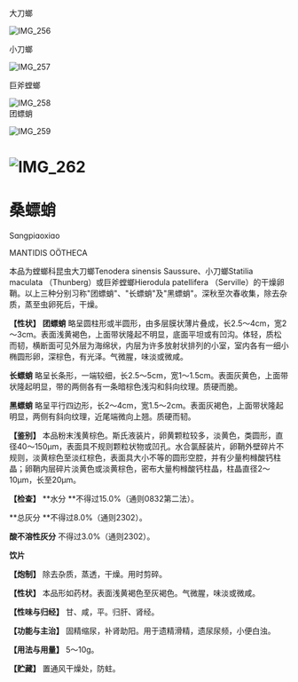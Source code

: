 大刀螂

![IMG_256](/medicine-image/sang-piao-shao/1.png)

小刀螂

![IMG_257](/medicine-image/sang-piao-shao/2.png)

巨斧螳螂

![IMG_258](/medicine-image/sang-piao-shao/3.png)  
团螵蛸

![IMG_259](/medicine-image/sang-piao-shao/4.png)

# ![IMG_262](/medicine-image/sang-piao-shao/5.png)

# ****桑螵蛸****

Sɑngpiɑoxiɑo

MANTIDIS OÖTHECA

本品为螳螂科昆虫大刀螂Tenodera sinensis Saussure、小刀螂Statilia maculata （Thunberg）或巨斧螳螂Hierodula patellifera （Serville）的干燥卵鞘。以上三种分别习称"团螵蛸"、"长螵蛸"及"黑螵蛸"。深秋至次春收集，除去杂质，蒸至虫卵死后，干燥。

**【性状】** **团螵蛸** 略呈圆柱形或半圆形，由多层膜状薄片叠成，长2.5～4cm，宽2～3cm。表面浅黄褐色，上面带状隆起不明显，底面平坦或有凹沟。体轻，质松而韧，横断面可见外层为海绵状，内层为许多放射状排列的小室，室内各有一细小椭圆形卵，深棕色，有光泽。气微腥，味淡或微咸。

**长螵蛸** 略呈长条形，一端较细，长2.5～5cm，宽1～1.5cm。表面灰黄色，上面带状隆起明显，带的两侧各有一条暗棕色浅沟和斜向纹理。质硬而脆。

**黑螵蛸** 略呈平行四边形，长2～4cm，宽1.5～2cm。表面灰褐色，上面带状隆起明显，两侧有斜向纹理，近尾端微向上翘。质硬而韧。

**【鉴别】** 本品粉末浅黄棕色。斯氏液装片，卵黄颗粒较多，淡黄色，类圆形，直径40～150μm，表面具不规则颗粒状物或凹孔。水合氯醛装片，卵鞘外壁碎片不规则，淡黄棕色至淡红棕色，表面具大小不等的圆形空腔，并有少量枸橼酸钙柱晶；卵鞘内层碎片淡黄色或淡黄棕色，密布大量枸橼酸钙柱晶，柱晶直径2～10μm，长至20μm。

**【检查】** **水分 **不得过15.0\%（通则0832第二法）。

**总灰分 **不得过8.0\%（通则2302）。

**酸不溶性灰分** 不得过3.0\%（通则2302）。

**饮片**

**【炮制】** 除去杂质，蒸透，干燥。用时剪碎。

**【性状】** 本品形如药材。表面浅黄褐色至灰褐色。气微腥，味淡或微咸。

**【性味与归经】** 甘、咸，平。归肝、肾经。

**【功能与主治】** 固精缩尿，补肾助阳。用于遗精滑精，遗尿尿频，小便白浊。

**【用法与用量】** 5～10g。

**【贮藏】** 置通风干燥处，防蛀。